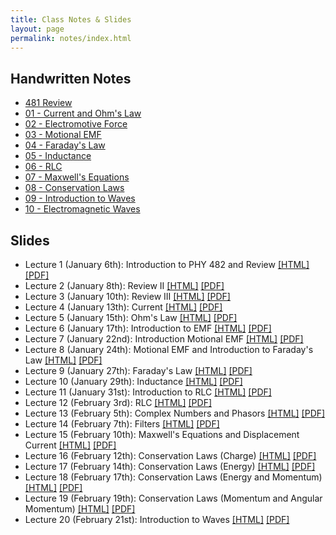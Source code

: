 ```yaml
---
title: Class Notes & Slides
layout: page
permalink: notes/index.html
---
```


## Handwritten Notes

* [481 Review](http://dannycaballero.info/phy481msu_f2019/notes/index.html)
* [01 - Current and Ohm's Law](./handwritten/01-Current_and_Ohms_Law.pdf)
* [02 - Electromotive Force](./handwritten/02-EMF.pdf)
* [03 - Motional EMF](./handwritten/03-Motional_EMF.pdf)
* [04 - Faraday's Law](./handwritten/04-Faradays_Law.pdf)
* [05 - Inductance](./handwritten/05-Inductance.pdf)
* [06 - RLC](./handwritten/06-RLC.pdf)
* [07 - Maxwell's Equations](./handwritten/07-Maxwell_Equations.pdf)
* [08 - Conservation Laws](./handwritten/08-Conservation_Laws.pdf)
* [09 - Introduction to Waves](./handwritten/09-Introduction_to_waves.pdf)
* [10 - Electromagnetic Waves](./handwritten/10-Electromagnetic_waves.pdf)


## Slides

* Lecture 1 (January 6th): Introduction to PHY 482 and Review [[HTML]](./01-slides.html) [[PDF]](./01-slides.pdf)
* Lecture 2 (January 8th): Review II [[HTML]](./02-slides.html) [[PDF]](./02-slides.pdf)
* Lecture 3 (January 10th): Review III [[HTML]](./03-slides.html) [[PDF]](./03-slides.pdf)
* Lecture 4 (January 13th): Current [[HTML]](./04-slides.html) [[PDF]](./04-slides.pdf)
* Lecture 5 (January 15th): Ohm's Law [[HTML]](./05-slides.html) [[PDF]](./05-slides.pdf)
* Lecture 6 (January 17th): Introduction to EMF [[HTML]](./06-slides.html) [[PDF]](./06-slides.pdf)
* Lecture 7 (January 22nd): Introduction Motional EMF [[HTML]](./07-slides.html) [[PDF]](./07-slides.pdf)
* Lecture 8 (January 24th): Motional EMF and Introduction to Faraday's Law [[HTML]](./08-slides.html) [[PDF]](./08-slides.pdf)
* Lecture 9 (January 27th): Faraday's Law [[HTML]](./09-slides.html) [[PDF]](./09-slides.pdf)
* Lecture 10 (January 29th): Inductance [[HTML]](./10-slides.html) [[PDF]](./10-slides.pdf)
* Lecture 11 (January 31st): Introduction to RLC [[HTML]](./11-slides.html) [[PDF]](./11-slides.pdf)
* Lecture 12 (February 3rd): RLC [[HTML]](./12-slides.html) [[PDF]](./12-slides.pdf)
* Lecture 13 (February 5th): Complex Numbers and Phasors [[HTML]](./13-slides.html) [[PDF]](./13-slides.pdf)
* Lecture 14 (February 7th): Filters [[HTML]](./14-slides.html) [[PDF]](./14-slides.pdf)
* Lecture 15 (February 10th): Maxwell's Equations and Displacement Current [[HTML]](./15-slides.html) [[PDF]](./15-slides.pdf)
* Lecture 16 (February 12th): Conservation Laws (Charge) [[HTML]](./16-slides.html) [[PDF]](./16-slides.pdf)
* Lecture 17 (February 14th): Conservation Laws (Energy) [[HTML]](./17-slides.html) [[PDF]](./17-slides.pdf)
* Lecture 18 (February 17th): Conservation Laws (Energy and Momentum) [[HTML]](./18-slides.html) [[PDF]](./18-slides.pdf)
* Lecture 19 (February 19th): Conservation Laws (Momentum and Angular Momentum) [[HTML]](./19-slides.html) [[PDF]](./19-slides.pdf)
* Lecture 20 (February 21st): Introduction to Waves [[HTML]](./20-slides.html) [[PDF]](./20-slides.pdf)
